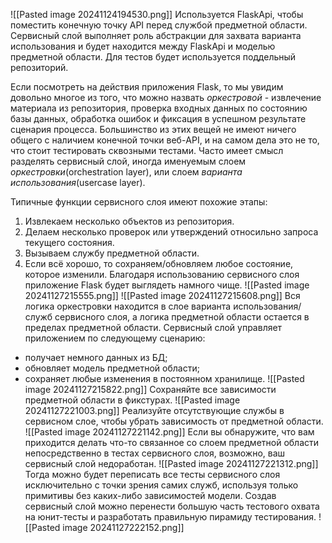 ![[Pasted image 20241124194530.png]]
Используется FlaskApi, чтобы поместить конечную точку API перед службой предметной области.
Сервисный слой выполняет роль абстракции для захвата варианта использования и будет находится между FlaskApi и моделью предметной области. Для тестов будет используется поддельный репозиторий.

Если посмотреть на действия приложения Flask, то мы увидим довольно многое из того, что можно назвать *оркестровой* - извлечение материала из репозитория, проверка входных данных по состоянию базы данных, обработка ошибок и фиксация в успешном результате сценария процесса. Большинство из этих вещей не имеют ничего общего с наличием конечной точки веб-API, и на самом дела это не то, что стоит тестировать сквозными тестами.
Часто имеет смысл разделять сервисный слой, иногда именуемым слоем *оркестровки*(orchestration layer), или слоем *варианта использования*(usercase layer).

Типичные функции сервисного слоя имеют похожие этапы:
1. Извлекаем несколько объектов из репозитория.
2. Делаем несколько проверок или утверждений относильно запроса текущего состояния.
3. Вызываем службу предметной области.
4. Если всё хорошо, то сохраняем/обновляем любое состояние, которое изменили.
Благодаря использованию сервисного слоя  приложение Flask будет выглядеть намного чище.
![[Pasted image 20241127215555.png]]
![[Pasted image 20241127215608.png]]
Вся логика оркестровки находится в слое варианта использования/служб сервисного слоя, а логика предметной области остается в пределах предметной области.
Сервисный слой управляет приложением по следующему сценарию:
- получает немного данных из БД;
- обновляет модель предметной области;
- сохраняет любые изменения в постоянном хранилище.
![[Pasted image 20241127215822.png]]
Сохраняйте все зависимости предметной области в фикстурах.
![[Pasted image 20241127221003.png]]
Реализуйте отсутствующие службы в сервисном слое, чтобы убрать зависимость от предметной области.
![[Pasted image 20241127221142.png]]
Если вы обнаружите, что вам приходится делать что-то связанное со слоем предметной области непосредственно в тестах сервисного слоя, возможно, ваш сервисный слой недоработан.
![[Pasted image 20241127221312.png]]
Тогда можно будет переписать все тесты сервисного слоя исключительно с точки зрения самих служб, используя только примитивы без каких-либо зависимостей модели.
Создав сервисный слой можно перенести большую часть тестового охвата на юнит-тесты и разработать правильную пирамиду тестирования.
![[Pasted image 20241127222152.png]]